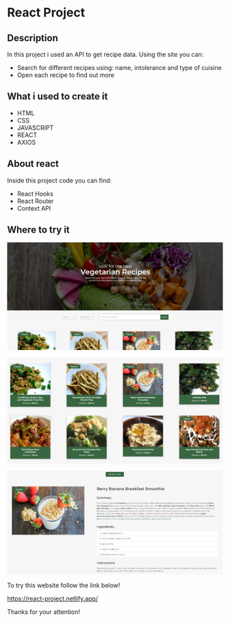 
# React Project

## Description

In this project i used an API to get recipe data. Using the site you can:

- Search for different recipes using: name, intolerance and type of cuisine
- Open each recipe to find out more


## What i used to create it

- HTML
- CSS
- JAVASCRIPT
- REACT
- AXIOS

## About react

Inside this project code you can find:

- React Hooks
- React Router
- Context API

## Where to try it

![Header Screenshot](./src/img/header-screenshot.png)


![Cards Screenshot](./src/img/card-screenshot.png)
 

![Recipe Screenshot](./src/img/recipe-screenshot.png)

To try this website follow the link below!

https://react-project.netlify.app/

Thanks for your attention! 